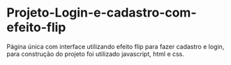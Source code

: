 # Projeto-Login-e-cadastro-com-efeito-flip 
Página única com interface utilizando efeito flip para fazer cadastro e login, para construção do projeto foi utilizado javascript, html e css.
